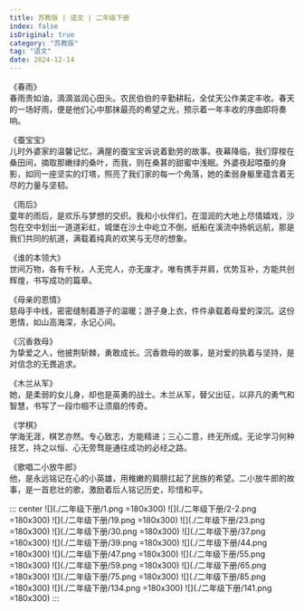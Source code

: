 ```yaml
---
title: 苏教版 | 语文 | 二年级下册
index: false
isOriginal: true
category: "苏教版"
tag: "语文"
date: 2024-12-14
---
```


《春雨》  
春雨贵如油，滴滴滋润心田头。农民伯伯的辛勤耕耘，全仗天公作美定丰收。春天的一场好雨，便是他们心中那抹最亮的希望之光，预示着一年丰收的序曲即将奏响。

《蚕宝宝》  
儿时外婆家的温馨记忆，满屋的蚕宝宝诉说着勤劳的故事。夜幕降临，我们穿梭在桑田间，摘取那嫩绿的桑叶，而我，则在桑葚的甜蜜中浅眠。外婆夜起喂蚕的身影，如同一座坚实的灯塔，照亮了我们家的每一个角落，她的柔弱身躯里蕴含着无尽的力量与坚韧。

《雨后》  
童年的雨后，是欢乐与梦想的交织。我和小伙伴们，在湿润的大地上尽情嬉戏，沙包在空中划出一道道彩虹，城堡在沙土中屹立不倒，纸船在溪流中扬帆远航，那是我们共同的航道，满载着纯真的欢笑与无尽的想象。

《谁的本领大》  
世间万物，各有千秋，人无完人，亦无废才。唯有携手并肩，优势互补，方能共创辉煌，书写成功的篇章。

《母亲的恩情》  
慈母手中线，密密缝制着游子的温暖；游子身上衣，件件承载着母爱的深沉。这份恩情，如山高海深，永记心间。

《沉香救母》  
为挚爱之人，他披荆斩棘，勇敢成长。沉香救母的故事，是对爱的执着与坚持，是对信念的无畏追求。

《木兰从军》  
她，是柔弱的女儿身，却也是英勇的战士。木兰从军，替父出征，以非凡的勇气和智慧，书写了一段巾帼不让须眉的传奇。

《学棋》  
学海无涯，棋艺亦然。专心致志，方能精进；三心二意，终无所成。无论学习何种技艺，持之以恒、心无旁骛是通往成功的必经之路。

《歌唱二小放牛郎》  
他，是永远铭记在心的小英雄，用稚嫩的肩膀扛起了民族的希望。二小放牛郎的故事，是一首悲壮的歌，激励着后人铭记历史，珍惜和平。


::: center
![](./二年级下册/1.png =180x300)
![](./二年级下册/2-2.png =180x300)
![](./二年级下册/19.png =180x300)
![](./二年级下册/23.png =180x300)
![](./二年级下册/30.png =180x300)
![](./二年级下册/37.png =180x300)
![](./二年级下册/39.png =180x300)
![](./二年级下册/44.png =180x300)
![](./二年级下册/47.png =180x300)
![](./二年级下册/55.png =180x300)
![](./二年级下册/59.png =180x300)
![](./二年级下册/65.png =180x300)
![](./二年级下册/75.png =180x300)
![](./二年级下册/85.png =180x300)
![](./二年级下册/134.png =180x300)
![](./二年级下册/141.png =180x300)
:::
